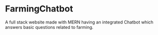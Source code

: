 # FarmingChatbot
A full stack website made with MERN having an integrated Chatbot which answers basic questions related to farming.
